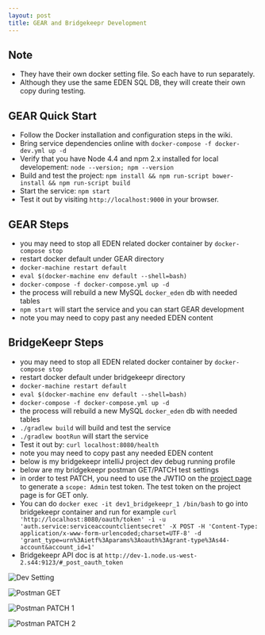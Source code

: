 ```yaml
---
layout: post
title: GEAR and Bridgekeepr Development
---
```


## Note

* They have their own docker setting file. So each have to run separately.
* Although they use the same EDEN SQL DB, they will create their own copy during testing.

## GEAR Quick Start


* Follow the Docker installation and configuration steps in the wiki.
* Bring service dependencies online with `docker-compose -f docker-dev.yml up -d`
* Verify that you have Node 4.4 and npm 2.x installed for local developement: `node --version; npm --version`
* Build and test the project: `npm install && npm run-script bower-install && npm run-script build`
* Start the service: `npm start`
* Test it out by visiting `http://localhost:9000` in your browser.

## GEAR Steps

* you may need to stop all EDEN related docker container by `docker-compose stop`
* restart docker default under GEAR directory
* `docker-machine restart default`
* `eval $(docker-machine env default --shell=bash)`
* `docker-compose -f docker-compose.yml up -d`
* the process will rebuild a new MySQL `docker_eden` db with needed tables
* `npm start` will start the service and you can start GEAR development
* note you may need to copy past any needed EDEN content

## BridgeKeepr Steps

* you may need to stop all EDEN related docker container by `docker-compose stop`
* restart docker default under bridgekeepr directory
* `docker-machine restart default`
* `eval $(docker-machine env default --shell=bash)`
* `docker-compose -f docker-compose.yml up -d`
* the process will rebuild a new MySQL `docker_eden` db with needed tables
* `./gradlew build` will build and test the service
* `./gradlew bootRun` will start the service
* Test it out by: `curl localhost:8080/health`
* note you may need to copy past any needed EDEN content 
* below is my bridgekeepr intelliJ project dev debug running profile
* below are my bridgekeepr postman GET/PATCH test settings
* in order to test PATCH, you need to use the JWTIO on the [project page](https://github.com/Source-Intelligence/bridgekeepr) to generate a `scope: Admin` test token.  The test token on the project page is for GET only.
* You can do `docker exec -it dev1_bridgekeepr_1 /bin/bash` to go into bridgekeepr container and run for example `curl 'http://localhost:8080/oauth/token' -i -u 'auth.service:serviceaccountclientsecret' -X POST -H 'Content-Type: application/x-www-form-urlencoded;charset=UTF-8' -d 'grant_type=urn%3Aietf%3Aparams%3Aoauth%3Agrant-type%3As44-account&account_id=1'`
* Bridgekeepr API doc is at `http://dev-1.node.us-west-2.s44:9123/#_post_oauth_token`


![Dev Setting](https://mingyuansung.github.io/graphic/BridgeKeepr_Dev_Setting.png)

![Postman GET](https://mingyuansung.github.io/graphic/bridgekeepr_get.png)

![Postman PATCH 1](https://mingyuansung.github.io/graphic/bridgekeepr_patch_1.png)

![Postman PATCH 2](https://mingyuansung.github.io/graphic/bridgekeepr_patch_2.png)









